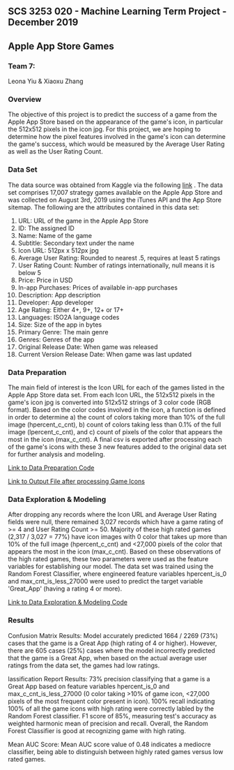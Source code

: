 ## SCS 3253 020 - Machine Learning Term Project - December 2019
## Apple App Store Games
### Team 7: 
Leona Yiu & Xiaoxu Zhang

### Overview
The objective of this project is to predict the success of a game from the Apple App Store based on the appearance of the game's icon, in particular the 512x512 pixels in the icon jpg. For this project, we are hoping to determine how the pixel features involved in the game's icon can determine the game's success, which would be measured by the Average User Rating as well as the User Rating Count. 

### Data Set
The data source was obtained from Kaggle via the following [link](https://www.kaggle.com/tristan581/17k-apple-app-store-strategy-games) .
The data set comprises 17,007 strategy games available on the Apple App Store and was collected on August 3rd, 2019 using the iTunes API and the App Store sitemap. The following are the attributes contained in this data set:

1. URL: URL of the game in the Apple App Store
2. ID: The assigned ID
3. Name: Name of the game
4. Subtitle: Secondary text under the name
5. Icon URL: 512px x 512px jpg
6. Average User Rating: Rounded to nearest .5, requires at least 5 ratings
7. User Rating Count: Number of ratings internationally, null means it is below 5
8. Price: Price in USD
9. In-app Purchases: Prices of available in-app purchases
10. Description: App description
11. Developer: App developer
12. Age Rating: Either 4+, 9+, 12+ or 17+
13. Languages: ISO2A language codes
14. Size: Size of the app in bytes
15. Primary Genre: The main genre
16. Genres: Genres of the app
17. Original Release Date: When game was released
18. Current Version Release Date: When game was last updated

### Data Preparation
The main field of interest is the Icon URL for each of the games listed in the Apple App Store data set. From each Icon URL, the 512x512 pixels in the game's icon jpg is converted into 512x512 strings of 3 color code (RGB format). Based on the color codes involved in the icon, a function is defined in order to determine a) the count of colors taking more than 10% of the full image (hpercent_c_cnt), b) count of colors taking less than 0.1% of the full image (lpercent_c_cnt), and c) count of pixels of the color that appears the most in the icon (max_c_cnt). A final csv is exported after processing each of the game's icons with these 3 new features added to the original data set for further analysis and modeling. 

[Link to Data Preparation Code](https://github.com/leonayiu/Apple-App-Store-Games/blob/master/Data_Exploration.ipynb)

[Link to Output File after processing Game Icons](https://github.com/leonayiu/Apple-App-Store-Games/blob/master/AppStore_Games_Icon_Pixel.xlsx) 

### Data Exploration & Modeling 
After dropping any records where the Icon URL and Average User Rating fields were null, there remained 3,027 records which have a game rating of >= 4 and User Rating Count >= 50. Majority of these high rated games (2,317 / 3,027 = 77%) have icon images with 0 color that takes up more than 10% of the full image (hpercent_c_cnt) and <27,000 pixels of the color that appears the most in the icon (max_c_cnt). 
Based on these observations of the high rated games, these two parameters were used as the feature variables for establishing our model.
The data set was trained using the Random Forest Classifier, where engineered feature variables hpercent_is_0 and max_cnt_is_less_27000 were used to predict the target variable 'Great_App' (having a rating 4 or more).

[Link to Data Exploration & Modeling Code](https://github.com/leonayiu/Apple-App-Store-Games/blob/master/Data_Exploration_Modeling.ipynb)

### Results
Confusion Matrix Results: 
Model accurately predicted 1664 / 2269 (73%) cases that the game is a Great App (high rating of 4 or higher). However, there are 605 cases (25%) cases where the model incorrectly predicted that the game is a Great App, when based on the actual average user ratings from the data set, the games had low ratings.

lassification Report Results: 
73% precision classifying that a game is a Great App based on feature variables hpercent_is_0 and max_c_cnt_is_less_27000 (0 color taking >10% of game icon, <27,000 pixels of the most frequent color present in icon).
100% recall indicating 100% of all the game icons with high rating were correctly labled by the Random Forest classifier. 
F1 score of 85%, measuring test's accuracy as weighted harmonic mean of precision and recall. Overall, the Random Forest Classifier is good at recognizing game with high rating.

Mean AUC Score:
Mean AUC score value of 0.48 indicates a mediocre classifier, being able to distinguish between highly rated games versus low rated games. 
